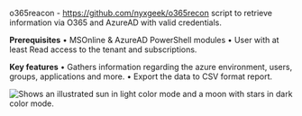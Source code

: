 o365reacon - https://github.com/nyxgeek/o365recon
script to retrieve information via O365 and AzureAD with valid credentials.


**Prerequisites** 
•	MSOnline & AzureAD PowerShell modules
•	User with at least Read access to the tenant and subscriptions.


**Key features**
•	Gathers information regarding the azure environment, users, groups, applications and more.
•	Export the data to CSV format report.

<picture>
  <source media="(prefers-color-scheme: dark)" srcset="https://user-images.githubusercontent.com/25423296/163456776-7f95b81a-f1ed-45f7-b7ab-8fa810d529fa.png">
  <source media="(prefers-color-scheme: light)" srcset="https://user-images.githubusercontent.com/25423296/163456779-a8556205-d0a5-45e2-ac17-42d089e3c3f8.png">
  <img alt="Shows an illustrated sun in light color mode and a moon with stars in dark color mode." src="https://user-images.githubusercontent.com/25423296/163456779-a8556205-d0a5-45e2-ac17-42d089e3c3f8.png">
</picture>
 

